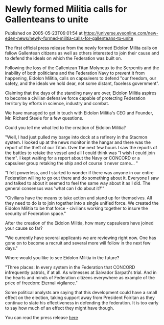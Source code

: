# Newly formed Militia calls for Gallenteans to unite
Published on 2005-05-23T09:01:54 at https://universe.eveonline.com/new-eden-news/newly-formed-militia-calls-for-gallenteans-to-unite

The first official press release from the newly formed Eidolon Milita calls on fellow Gallentean citizens as well as others interested to join their cause and to defend the ideals on which the Federation was built on.   
  
Following the loss of the Gallentean Titan Molyneux to the Serpentis and the inability of both politicians and the Federation Navy to prevent it from happening, Eidolon Militia, calls on capsuleers to defend "our freedom, our safety, and the ideals we hold dear, not some distant, faceless government".   
  
Claiming that the days of the standing navy are over, Eidolon Militia aspires to become a civilian defensive force capable of protecting Federation territory by efforts in science, industry and combat.   
  
We have managed to get in touch with Eidolon Militia's CEO and Founder, Mr. Richard Steele for a few questions.   
  
Could you tell me what led to the creation of Eidolon Militia?   
  
"Well, I had just pulled my barge into dock at a refinery in the Stacmon system. I looked up at the news monitor in the hangar and there was the report of the theft of our Titan. Over the next few hours I saw the reports of the battles to retake the vessel and all I could think was "I wish I could join them". I kept waiting for a report about the Navy or CONCORD or a capsuleer group retaking the ship and of course it never came... "   
  
“I felt powerless, and I started to wonder if there was anyone in our entire Federation willing to go out there and do something about it. Everyone I saw and talked to about it seemed to feel the same way about it as I did. The general consensus was 'what can *I* do about it?'"   
  
"Civilians have the means to take action and stand up for themselves. All they need to do is to join together into a single unified force. We created the Eidolon Militia to be that force - civilians working together to insure the security of Federation space."   
  
After the creation of the Eidolon Militia, how many capsuleers have joined your cause so far?   
  
"We currently have several applicants we are reviewing right now. One has gone on to become a recruit and several more will follow in the next few days."   
  
Where would you like to see Eidolon Militia in the future?   
  
"Three places: In every system in the Federation that CONCORD infrequently patrols, if at all. As witnesses at Salvador Sarpati's trial. And in the hearts and minds of Federation citizens everywhere as example of the price of freedom: Eternal vigilance."   
  
Some political analysts are saying that this development could have a small effect on the election, taking support away from President Foiritan as they continue to slate his effectiveness in defending the federation. It is too early to say how much of an effect they might have though.   
  
You can read the press release [here](http://myeve.eve-online.com/ingameboard.asp?a=topic&threadID=183600)
